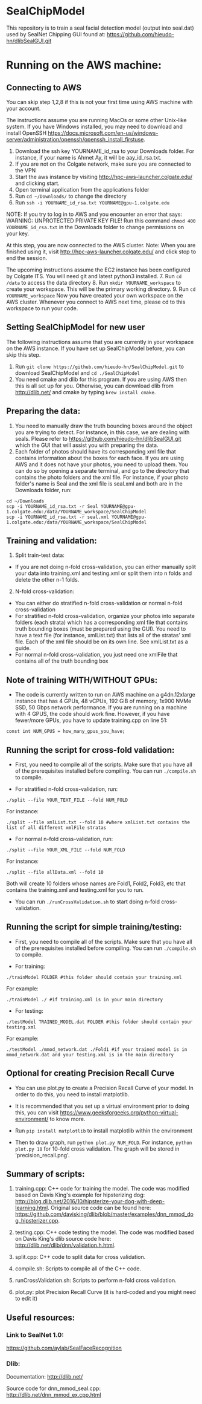 # SealChipModel

This repository is to train a seal facial detection model (output into seal.dat) used by SealNet Chipping GUI found at: https://github.com/hieudo-hn/dlibSealGUI.git

# Running on the AWS machine:

## Connecting to AWS
You can skip step 1,2,8 if this is not your first time using AWS machine with your account.

The instructions assume you are running MacOs or some other Unix-like
system. If you have
Windows installed, you may need to download and install OpenSSH
https://docs.microsoft.com/en-us/windows-server/administration/openssh/openssh_install_firstuse.
1. Download the ssh key YOURNAME_id_rsa to your Downloads folder.
For instance, if your name is Ahmet Ay, it will be aay_id_rsa.txt.
2. If you are not on the Colgate network, make sure you are connected
to the VPN
3. Start the aws instance by visiting http://hpc-aws-launcher.colgate.edu/ and clicking start.
4. Open terminal application from the applications folder
5. Run `cd ~/Downloads/` to change the directory
6. Run `ssh -i YOURNAME_id_rsa.txt YOURNAME@gpu-1.colgate.edu`

NOTE: If you try to log in to AWS and you encounter an error that says:
    WARNING: UNPROTECTED PRIVATE KEY FILE!
Run this command `chmod 400 YOURNAME_id_rsa.txt` in the Downloads folder to
change permissions on your key.

At this step, you are now connected to the AWS cluster. 
Note: When you are finished using it, visit http://hpc-aws-launcher.colgate.edu/ and click stop to end the session.

The upcoming instructions assume the EC2 instance has been configured by
Colgate ITS. You will need git and latest python3 installed. 
7. Run `cd /data` to access the data directory
8. Run `mkdir YOURNAME_workspace` to create your workspace. This will be
the primary working directory.
9. Run `cd YOURNAME_workspace`
Now you have created your own workspace on the AWS cluster. Whenever you
connect to AWS next time, please cd to this workspace to run your code.

## Setting SealChipModel for new user
The following instructions assume that you are currently in your workspace
on the AWS instance. If you have set up SealChipModel before, you can skip this 
step.

1. Run `git clone https://github.com/hieudo-hn/SealChipModel.git` to
download SealChipModel and `cd ./SealChipModel`
2. You need cmake and dlib for this program. If you are using AWS then this is all set up for you. Otherwise, you can download dlib from http://dlib.net/ and cmake by typing `brew install cmake`.

## Preparing the data:

1. You need to manually draw the truth bounding boxes around the object you are trying to detect. For instance, in this case, we are dealing with seals.
Please refer to https://github.com/hieudo-hn/dlibSealGUI.git which the GUI that will assist you with preparing the data.
2. Each folder of photos should have its corresponding xml file that contains information about the boxes for each face. If you are using AWS and it does not have your photos,
you need to upload them.
You can do so by opening a separate terminal, and go to the directory that contains the photo folders and the xml file. For instance, if your photo folder's name is Seal and the xml file is seal.xml and both are in the Downloads folder, run:
```
cd ~/Downloads
scp -i YOURNAME_id_rsa.txt -r Seal YOURNAME@gpu-1.colgate.edu:/data/YOURNAME_workspace/SealChipModel
scp -i YOURNAME_id_rsa.txt -r seal.xml YOURNAME@gpu-1.colgate.edu:/data/YOURNAME_workspace/SealChipModel
```

## Training and validation:

1. Split train-test data:
- If you are not doing n-fold cross-validation, you can either manually split your data into training.xml and testing.xml or split them into n folds and delete 
the other n-1 folds.

2. N-fold cross-validation:
- You can either do stratified n-fold cross-validation or normal n-fold cross-validation
- For stratified n-fold cross-validation, organize your photos into separate folders (each strata) which has a corresponding xml file that contains 
truth bounding boxes (must be prepared using the GUI). You need to have a text file (for instance, xmlList.txt) that lists all of the stratas' xml file.
Each of the xml file should be on its own line. See xmlList.txt as a guide.
- For normal n-fold cross-validation, you just need one xmlFile that contains all of the truth bounding box

## Note of training WITH/WITHOUT GPUs:

- The code is currently written to run on AWS machine on a g4dn.12xlarge instance that has 4 GPUs, 48 vCPUs, 192 GiB of memory, 1x900 NVMe SSD, 50 Gbps network performance. 
If you are running on a machine with 4 GPUS, the code should work fine. However, if you have fewer/more GPUs, you have to update training.cpp on line 51:
```
const int NUM_GPUS = how_many_gpus_you_have;
```

## Running the script for cross-fold validation:

- First, you need to compile all of the scripts. Make sure that you have all of the prerequisites installed before compiling. You can run `./compile.sh` to compile.

- For stratified n-fold cross-validation, run:
```
./split --file YOUR_TEXT_FILE --fold NUM_FOLD
```

For instance:
```
./split --file xmlList.txt --fold 10 #where xmlList.txt contains the list of all different xmlFile stratas
```

- For normal n-fold cross-validation, run:
```
./split --file YOUR_XML_FILE --fold NUM_FOLD
```

For instance:
```
./split --file allData.xml --fold 10
```

Both will create 10 folders whose names are Fold1, Fold2, Fold3, etc that contains the training.xml and testing.xml for you to run.

- You can run `./runCrossValidation.sh` to start doing n-fold cross-validation.

## Running the script for simple training/testing:

- First, you need to compile all of the scripts. Make sure that you have all of the prerequisites installed before compiling. You can run `./compile.sh` to compile.

- For training:
```
./trainModel FOLDER #this folder should contain your training.xml
```

For example:
```
./trainModel ./ #if training.xml is in your main directory
```

- For testing:
```
./testModel TRAINED_MODEL.dat FOLDER #this folder should contain your testing.xml
```

For example:
```
./testModel ./mmod_network.dat ./Fold1 #if your trained model is in mmod_network.dat and your testing.xml is in the main directory
```

## Optional for creating Precision Recall Curve

- You can use plot.py to create a Precision Recall Curve of your model. In order to do this, you need to install matplotlib.

- It is recommended that you set up a virtual environment prior to doing this, you can visit https://www.geeksforgeeks.org/python-virtual-environment/ to know more.

- Run `pip install matplotlib` to install matplotlib within the environment

- Then to draw graph, run `python plot.py NUM_FOLD`. For instance, `python plot.py 10` for 10-fold cross validation. The graph will be stored in 'precision_recall.png'.

## Summary of scripts:
1. training.cpp: C++ code for training the model. The code was modified based on Davis King's example for hipsterizing dog: http://blog.dlib.net/2016/10/hipsterize-your-dog-with-deep-learning.html.
Original source code can be found here: https://github.com/davisking/dlib/blob/master/examples/dnn_mmod_dog_hipsterizer.cpp.

2. testing.cpp: C++ code testing the model. The code was modified based on Davis King's dlib source code here: http://dlib.net/dlib/dnn/validation.h.html.

3. split.cpp: C++ code to split data for cross validation.

4. compile.sh: Scripts to compile all of the C++ code.

5. runCrossValidation.sh: Scripts to perform n-fold cross validation.

6. plot.py: plot Precision Recall Curve (it is hard-coded and you might need to edit it)

## Useful resources:

### Link to SealNet 1.0:
https://github.com/aylab/SealFaceRecognition

### Dlib:
Documentation: http://dlib.net/

Source code for dnn_mmod_seal.cpp: http://dlib.net/dnn_mmod_ex.cpp.html


